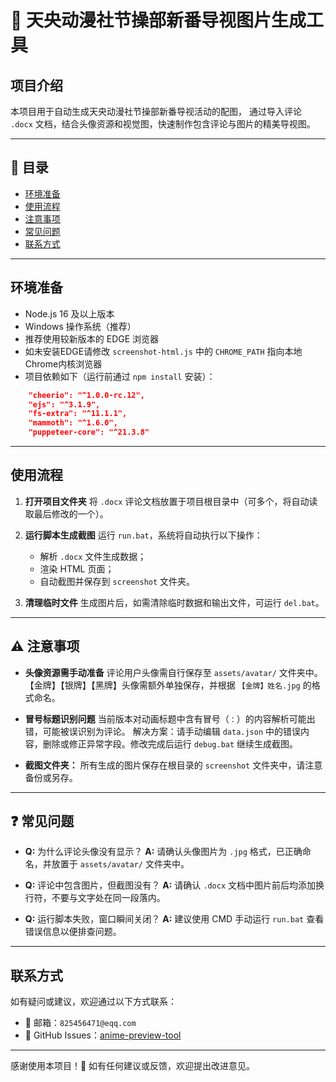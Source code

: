 # 🌟 天央动漫社节操部新番导视图片生成工具

## 项目介绍

本项目用于自动生成天央动漫社节操部新番导视活动的配图，
通过导入评论 `.docx` 文档，结合头像资源和视觉图，快速制作包含评论与图片的精美导视图。

---

## 📖 目录

* [环境准备](#环境准备)
* [使用流程](#使用流程)
* [注意事项](#注意事项)
* [常见问题](#常见问题)
* [联系方式](#联系方式)

---

## 环境准备

* Node.js 16 及以上版本
* Windows 操作系统（推荐）
* 推荐使用较新版本的 EDGE 浏览器
* 如未安装EDGE请修改 `screenshot-html.js` 中的 `CHROME_PATH` 指向本地Chrome内核浏览器
* 项目依赖如下（运行前通过 `npm install` 安装）：

```json
    "cheerio": "^1.0.0-rc.12",
    "ejs": "^3.1.9",
    "fs-extra": "^11.1.1",
    "mammoth": "^1.6.0",
    "puppeteer-core": "^21.3.8"
```

---

## 使用流程

1. **打开项目文件夹**
   将 `.docx` 评论文档放置于项目根目录中（可多个，将自动读取最后修改的一个）。

2. **运行脚本生成截图**
   运行 `run.bat`，系统将自动执行以下操作：

   * 解析 `.docx` 文件生成数据；
   * 渲染 HTML 页面；
   * 自动截图并保存到 `screenshot` 文件夹。

3. **清理临时文件**
   生成图片后，如需清除临时数据和输出文件，可运行 `del.bat`。

---

## ⚠️ 注意事项

* **头像资源需手动准备**
  评论用户头像需自行保存至 `assets/avatar/` 文件夹中。
  【金牌】【银牌】【黑牌】头像需额外单独保存，并根据 `【金牌】姓名.jpg` 的格式命名。

* **冒号标题识别问题**
  当前版本对动画标题中含有冒号（`：`）的内容解析可能出错，可能被误识别为评论。
  解决方案：请手动编辑 `data.json` 中的错误内容，删除或修正异常字段。修改完成后运行 `debug.bat` 继续生成截图。

* **截图文件夹：**
  所有生成的图片保存在根目录的 `screenshot` 文件夹中，请注意备份或另存。

---

## ❓ 常见问题

* **Q:** 为什么评论头像没有显示？
  **A:** 请确认头像图片为 `.jpg` 格式，已正确命名，并放置于 `assets/avatar/` 文件夹中。

* **Q:** 评论中包含图片，但截图没有？
  **A:** 请确认 `.docx` 文档中图片前后均添加换行符，不要与文字处在同一段落内。

* **Q:** 运行脚本失败，窗口瞬间关闭？
  **A:** 建议使用 CMD 手动运行 `run.bat` 查看错误信息以便排查问题。

---

## 联系方式

如有疑问或建议，欢迎通过以下方式联系：

* 📧 邮箱：`825456471@eqq.com`
* 🐙 GitHub Issues：[anime-preview-tool](https://github.com/lizard0126/anime-preview-tool)

---

感谢使用本项目！🎉
如有任何建议或反馈，欢迎提出改进意见。